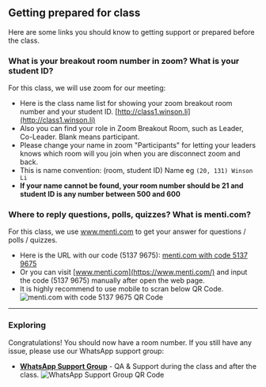 ## Getting prepared for class

Here are some links you should know to getting support or prepared before the class.

<!-- toc -->

### What is your breakout room number in zoom? What is your student ID?

For this class, we will use zoom for our meeting:

- Here is the class name list for showing your zoom breakout room number and your student ID.
[http://class1.winson.li](http://class1.winson.li)
- Also you can find your role in Zoom Breakout Room, such as Leader, Co-Leader. Blank means participant.
- Please change your name in zoom "Participants" for letting your leaders knows which room will you join when you are disconnect zoom and back.
- This is name convention: (room, student ID) Name eg 
```(20, 131) Winson Li```
- **If your name cannot be found, your room number should be 21 and student ID is any number between 500 and 600**

### Where to reply questions, polls, quizzes? What is menti.com?

For this class, we use www.menti.com to get your answer for questions / polls / quizzes. 
 - Here is the URL with our code (5137 9675):
 [menti.com with code 5137 9675](https://www.menti.com/scoof3ghqa)
 - Or you can visit [www.menti.com](https://www.menti.com/) and input the code (5137 9675) manually after open the web page.
 - It is highly recommend to use mobile to scran below QR Code.
 ![menti.com with code 5137 9675 QR Code](./img/qr-menti-class1.png)


---

### Exploring

Congratulations! You should now have a room number. If you still have any issue, please use our WhatsApp support group:

- **[WhatsApp Support Group](https://chat.whatsapp.com/FB3jKV5Keiw0O4mtKK0quJ)** - QA & Support during the class and after the class.
![WhatsApp Support Group QR Code](./img/qr-whatsapp-class1-support.png)
